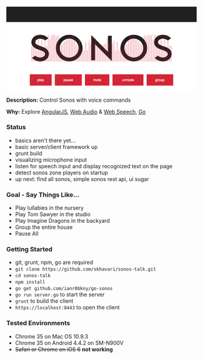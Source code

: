 ![Screenshot](https://raw.githubusercontent.com/skhavari/sonos-talk/master/websrc/assets/screenshot.png)

**Description:** Control Sonos with voice commands

**Why:** Explore [AngularJS][angular], [Web Audio][h5a] & [Web Speech][h5s], [Go][go]

[angular]: https://angularjs.org/
[h5a]: http://www.w3.org/TR/webaudio/
[h5s]: https://dvcs.w3.org/hg/speech-api/raw-file/tip/speechapi.html
[go]: http://golang.org

### Status

* basics aren't there yet...
* basic server/client framework up
* grunt build
* visualizing microphone input
* listen for speech input and display recognized text on the page
* detect sonos zone players on startup
* up next: find all sonos, simple sonos rest api, ui sugar

### Goal - Say Things Like...

* Play lullabies in the nursery
* Play Tom Sawyer in the studio
* Play Imagine Dragons in the backyard
* Group the entire house
* Pause All

### Getting Started

 * git, grunt, npm, go are required
 * `git clone https://github.com/skhavari/sonos-talk.git`
 * `cd sonos-talk`
 * `npm install`
 * `go get github.com/ianr0bkny/go-sonos`
 * `go run server.go` to start the server
 * `grunt` to build the client
 * `https://localhost:8443` to open the client

### Tested Environments

* Chrome 35 on Mac OS 10.9.3
* Chrome 35 on Android 4.4.2 on SM-N900V
* ~~Safari or Chrome on iOS 6~~ **not working**